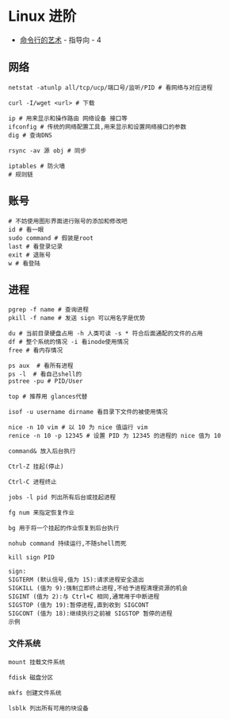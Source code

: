 # Linux 进阶

* [命令行的艺术](https://github.com/jlevy/the-art-of-command-line/blob/master/README-zh.md) - 指导向 - 4

## 网络

```shell
netstat -atunlp all/tcp/ucp/端口号/监听/PID # 看网络与对应进程

curl -I/wget <url> # 下载

ip # 用来显示和操作路由 网络设备 接口等
ifconfig # 传统的网络配置工具,用来显示和设置网络接口的参数
dig # 查询DNS

rsync -av 源 obj # 同步

iptables # 防火墙
# 规则链
```

## 账号

```shell
# 不妨使用图形界面进行账号的添加和修改吧
id # 看一眼
sudo command # 假装是root
last # 看登录记录
exit # 退账号
w # 看登陆
```

## 进程

```shell
pgrep -f name # 查询进程
pkill -f name # 发送 sign 可以用名字是优势

du # 当前目录硬盘占用 -h 人类可读 -s * 符合后面通配的文件的占用
df # 整个系统的情况 -i 看inode使用情况
free # 看内存情况

ps aux  # 看所有进程
ps -l  # 看自己shell的
pstree -pu # PID/User

top # 推荐用 glances代替

isof -u username dirname 看目录下文件的被使用情况

nice -n 10 vim # 以 10 为 nice 值运行 vim
renice -n 10 -p 12345 # 设置 PID 为 12345 的进程的 nice 值为 10

command& 放入后台执行  

Ctrl-Z 挂起(停止)

Ctrl-C 进程终止

jobs -l pid 列出所有后台或挂起进程

fg num 来指定恢复作业

bg 用于将一个挂起的作业恢复到后台执行

nohub command 持续运行,不随shell而死

kill sign PID   
```

```text
sign:
SIGTERM (默认信号,值为 15):请求进程安全退出 
SIGKILL (值为 9):强制立即终止进程,不给予进程清理资源的机会 
SIGINT (值为 2):与 Ctrl+C 相同,通常用于中断进程 
SIGSTOP (值为 19):暂停进程,直到收到 SIGCONT 
SIGCONT (值为 18):继续执行之前被 SIGSTOP 暂停的进程 
示例
```

### 文件系统

```shell
mount 挂载文件系统

fdisk 磁盘分区

mkfs 创建文件系统

lsblk 列出所有可用的块设备
```
